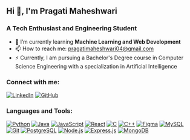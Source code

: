 ## Hi 👋, I'm Pragati Maheshwari

### A Tech Enthusiast and Engineering Student

- 🌱 I’m currently learning **Machine Learning and Web Development**
- 📫 How to reach me: pragatimaheshwari04@gmail.com
- ⚡ Currently, I am pursuing a Bachelor's Degree course in Computer Science Engineering with a specialization in Artificial Intelligence

### Connect with me:
[![LinkedIn](https://img.icons8.com/fluent/48/000000/linkedin.png)](https://www.linkedin.com/in/pragati-maheshwari2004/)
[![GitHub](https://img.icons8.com/fluent/48/000000/github.png)](https://github.com/Pragati1910)

### Languages and Tools:
[![Python](https://img.icons8.com/color/48/000000/python.png)](https://www.python.org/)
[![Java](https://img.icons8.com/color/48/000000/java-coffee-cup-logo.png)](https://www.java.com/)
[![JavaScript](https://img.icons8.com/color/48/000000/javascript.png)](https://www.javascript.com/)
[![React](https://img.icons8.com/color/48/000000/react-native.png)](https://reactjs.org/)
[![C](https://img.icons8.com/color/48/000000/c-programming.png)](https://en.wikipedia.org/wiki/C_(programming_language))
[![C++](https://img.icons8.com/color/48/000000/c-plus-plus-logo.png)](https://isocpp.org/)
[![Figma](https://img.icons8.com/color/48/000000/figma.png)](https://www.figma.com/)
[![MySQL](https://img.icons8.com/color/48/000000/mysql-logo.png)](https://www.mysql.com/)
[![Git](https://img.icons8.com/color/48/000000/git.png)](https://git-scm.com/)
[![PostgreSQL](https://img.icons8.com/color/48/000000/postgreesql.png)](https://www.postgresql.org/)
[![Node.js](https://img.icons8.com/color/48/000000/nodejs.png)](https://nodejs.org/)
[![Express.js](https://img.icons8.com/ios/48/000000/express.png)](https://expressjs.com/)
[![MongoDB](https://img.icons8.com/color/48/000000/mongodb.png)](https://www.mongodb.com/)






